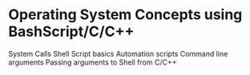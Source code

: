 # Operating System Concepts using BashScript/C/C++
System Calls
Shell Script basics
Automation scripts
Command line arguments
Passing arguments to Shell from C/C++
